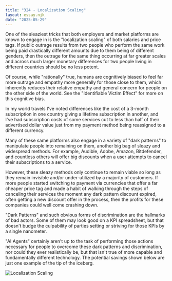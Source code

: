 ```yaml
---
title: "324 - Localization Scaling"
layout: essay.njk
date: "2025-05-29"
---
```


One of the sleaziest tricks that both employers and market platforms are known to engage in is the "localization scaling" of both salaries and price tags. If public outrage results from two people who perform the same work being paid drastically different amounts due to them being of different genders, then the outrage for the same thing occurring at far greater scales and across much larger monetary differences for two people living in different countries should be no less potent.

Of course, while "rationally" true, humans are cognitively biased to feel far more outrage and empathy more generally for those close to them, which inherently reduces their relative empathy and general concern for people on the other side of the world. See the "Identifiable Victim Effect" for more on this cognitive bias.

In my world travels I've noted differences like the cost of a 3-month subscription in one country giving a lifetime subscription in another, and I've had subscription costs of some services cut to less than half of their advertised dollar value just from my payment method being reassigned to a different currency.

Many of these same platforms also engage in a variety of "dark patterns" to manipulate people into remaining on them, another big bag of sleazy and widespread methods. For example, Audible, Adobe, Amazon, Bitdefender, and countless others will offer big discounts when a user attempts to cancel their subscriptions to a service.

However, these sleazy methods only continue to remain viable so long as they remain invisible and/or under-utilized by a majority of customers. If more people started switching to payment via currencies that offer a far cheaper price tag and made a habit of walking through the steps of canceling their services the moment any dark pattern discount expired, often getting a new discount offer in the process, then the profits for these companies could well come crashing down.

"Dark Patterns" and such obvious forms of discrimination are the hallmarks of bad actors. Some of them may look good on a KPI spreadsheet, but that doesn't budge the culpability of parties setting or striving for those KPIs by a single nanometer.

"AI Agents" certainly aren't up to the task of performing those actions necessary for people to overcome these dark patterns and discrimination, nor could they ever realistically be, but that isn't true of more capable and fundamentally different technology. The potential savings shown below are just one example of the tip of the iceberg.

![Localization Scaling](https://media.licdn.com/dms/image/v2/D5622AQF8Qxc1NEmGfQ/feedshare-shrink_800/B56ZcUsRvuGQAg-/0/1748398841780?e=1751500800&v=beta&t=Gboboqj9lJCv_aewDMIZRIir_ufccrwdukeqQNFWss8)